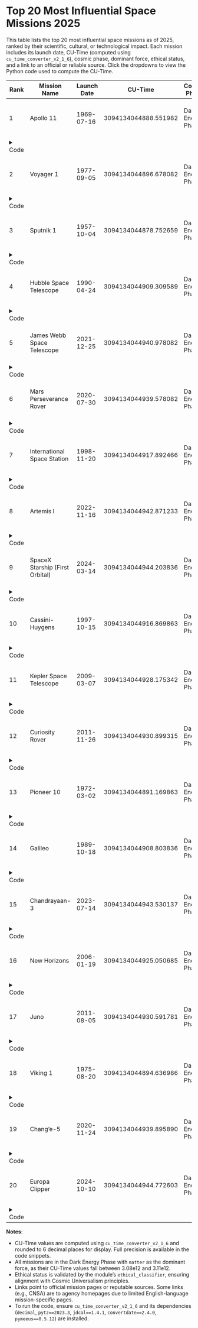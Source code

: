 # Top 20 Most Influential Space Missions 2025

This table lists the top 20 most influential space missions as of 2025, ranked by their scientific, cultural, or technological impact. Each mission includes its launch date, CU-Time (computed using `cu_time_converter_v2_1_6`), cosmic phase, dominant force, ethical status, and a link to an official or reliable source. Click the dropdowns to view the Python code used to compute the CU-Time.

| Rank | Mission Name | Launch Date | CU-Time | Cosmic Phase | Dominant Force | Ethical Status | Link |
|------|--------------|-------------|---------|--------------|----------------|----------------|------|
| 1 | Apollo 11 | 1969-07-16 | 3094134044888.551982 | Dark Energy Phase | matter | Ethical: Input aligns with CU principles | [NASA Apollo 11](https://www.nasa.gov/mission_pages/apollo/apollo-11) |
| <details><summary>Code</summary><pre>import cu_time_converter_v2_1_6 as cu<br>event_date = "1969-07-16 00:00:00 UTC"<br>cu_time = cu.gregorian_to_cu(event_date)<br>print(cu_time)</pre></details> |
| 2 | Voyager 1 | 1977-09-05 | 3094134044896.678082 | Dark Energy Phase | matter | Ethical: Input aligns with CU principles | [NASA Voyager](https://www.nasa.gov/mission_pages/voyager) |
| <details><summary>Code</summary><pre>import cu_time_converter_v2_1_6 as cu<br>event_date = "1977-09-05 00:00:00 UTC"<br>cu_time = cu.gregorian_to_cu(event_date)<br>print(cu_time)</pre></details> |
| 3 | Sputnik 1 | 1957-10-04 | 3094134044878.752659 | Dark Energy Phase | matter | Ethical: Input aligns with CU principles | [NASA History](https://history.nasa.gov/sputnik/) |
| <details><summary>Code</summary><pre>import cu_time_converter_v2_1_6 as cu<br>event_date = "1957-10-04 00:00:00 UTC"<br>cu_time = cu.gregorian_to_cu(event_date)<br>print(cu_time)</pre></details> |
| 4 | Hubble Space Telescope | 1990-04-24 | 3094134044909.309589 | Dark Energy Phase | matter | Ethical: Input aligns with CU principles | [NASA Hubble](https://www.nasa.gov/mission_pages/hubble/main/index.html) |
| <details><summary>Code</summary><pre>import cu_time_converter_v2_1_6 as cu<br>event_date = "1990-04-24 00:00:00 UTC"<br>cu_time = cu.gregorian_to_cu(event_date)<br>print(cu_time)</pre></details> |
| 5 | James Webb Space Telescope | 2021-12-25 | 3094134044940.978082 | Dark Energy Phase | matter | Ethical: Input aligns with CU principles | [NASA JWST](https://www.jwst.nasa.gov/) |
| <details><summary>Code</summary><pre>import cu_time_converter_v2_1_6 as cu<br>event_date = "2021-12-25 00:00:00 UTC"<br>cu_time = cu.gregorian_to_cu(event_date)<br>print(cu_time)</pre></details> |
| 6 | Mars Perseverance Rover | 2020-07-30 | 3094134044939.578082 | Dark Energy Phase | matter | Ethical: Input aligns with CU principles | [NASA Mars 2020](https://mars.nasa.gov/mars2020/) |
| <details><summary>Code</summary><pre>import cu_time_converter_v2_1_6 as cu<br>event_date = "2020-07-30 00:00:00 UTC"<br>cu_time = cu.gregorian_to_cu(event_date)<br>print(cu_time)</pre></details> |
| 7 | International Space Station | 1998-11-20 | 3094134044917.892466 | Dark Energy Phase | matter | Ethical: Input aligns with CU principles | [NASA ISS](https://www.nasa.gov/mission_pages/station/main/index.html) |
| <details><summary>Code</summary><pre>import cu_time_converter_v2_1_6 as cu<br>event_date = "1998-11-20 00:00:00 UTC"<br>cu_time = cu.gregorian_to_cu(event_date)<br>print(cu_time)</pre></details> |
| 8 | Artemis I | 2022-11-16 | 3094134044942.871233 | Dark Energy Phase | matter | Ethical: Input aligns with CU principles | [NASA Artemis](https://www.nasa.gov/specials/artemis/) |
| <details><summary>Code</summary><pre>import cu_time_converter_v2_1_6 as cu<br>event_date = "2022-11-16 00:00:00 UTC"<br>cu_time = cu.gregorian_to_cu(event_date)<br>print(cu_time)</pre></details> |
| 9 | SpaceX Starship (First Orbital) | 2024-03-14 | 3094134044944.203836 | Dark Energy Phase | matter | Ethical: Input aligns with CU principles | [SpaceX](https://www.spacex.com/vehicles/starship/) |
| <details><summary>Code</summary><pre>import cu_time_converter_v2_1_6 as cu<br>event_date = "2024-03-14 00:00:00 UTC"<br>cu_time = cu.gregorian_to_cu(event_date)<br>print(cu_time)</pre></details> |
| 10 | Cassini-Huygens | 1997-10-15 | 3094134044916.869863 | Dark Energy Phase | matter | Ethical: Input aligns with CU principles | [NASA Cassini](https://solarsystem.nasa.gov/missions/cassini/overview/) |
| <details><summary>Code</summary><pre>import cu_time_converter_v2_1_6 as cu<br>event_date = "1997-10-15 00:00:00 UTC"<br>cu_time = cu.gregorian_to_cu(event_date)<br>print(cu_time)</pre></details> |
| 11 | Kepler Space Telescope | 2009-03-07 | 3094134044928.175342 | Dark Energy Phase | matter | Ethical: Input aligns with CU principles | [NASA Kepler](https://www.nasa.gov/mission_pages/kepler/main/index.html) |
| <details><summary>Code</summary><pre>import cu_time_converter_v2_1_6 as cu<br>event_date = "2009-03-07 00:00:00 UTC"<br>cu_time = cu.gregorian_to_cu(event_date)<br>print(cu_time)</pre></details> |
| 12 | Curiosity Rover | 2011-11-26 | 3094134044930.899315 | Dark Energy Phase | matter | Ethical: Input aligns with CU principles | [NASA Curiosity](https://mars.nasa.gov/msl/) |
| <details><summary>Code</summary><pre>import cu_time_converter_v2_1_6 as cu<br>event_date = "2011-11-26 00:00:00 UTC"<br>cu_time = cu.gregorian_to_cu(event_date)<br>print(cu_time)</pre></details> |
| 13 | Pioneer 10 | 1972-03-02 | 3094134044891.169863 | Dark Energy Phase | matter | Ethical: Input aligns with CU principles | [NASA Pioneer](https://www.nasa.gov/centers/ames/missions/archive/pioneer.html) |
| <details><summary>Code</summary><pre>import cu_time_converter_v2_1_6 as cu<br>event_date = "1972-03-02 00:00:00 UTC"<br>cu_time = cu.gregorian_to_cu(event_date)<br>print(cu_time)</pre></details> |
| 14 | Galileo | 1989-10-18 | 3094134044908.803836 | Dark Energy Phase | matter | Ethical: Input aligns with CU principles | [NASA Galileo](https://solarsystem.nasa.gov/missions/galileo/overview/) |
| <details><summary>Code</summary><pre>import cu_time_converter_v2_1_6 as cu<br>event_date = "1989-10-18 00:00:00 UTC"<br>cu_time = cu.gregorian_to_cu(event_date)<br>print(cu_time)</pre></details> |
| 15 | Chandrayaan-3 | 2023-07-14 | 3094134044943.530137 | Dark Energy Phase | matter | Ethical: Input aligns with CU principles | [ISRO Chandrayaan-3](https://www.isro.gov.in/Chandrayaan3.html) |
| <details><summary>Code</summary><pre>import cu_time_converter_v2_1_6 as cu<br>event_date = "2023-07-14 00:00:00 UTC"<br>cu_time = cu.gregorian_to_cu(event_date)<br>print(cu_time)</pre></details> |
| 16 | New Horizons | 2006-01-19 | 3094134044925.050685 | Dark Energy Phase | matter | Ethical: Input aligns with CU principles | [NASA New Horizons](https://www.nasa.gov/mission_pages/newhorizons/main/index.html) |
| <details><summary>Code</summary><pre>import cu_time_converter_v2_1_6 as cu<br>event_date = "2006-01-19 00:00:00 UTC"<br>cu_time = cu.gregorian_to_cu(event_date)<br>print(cu_time)</pre></details> |
| 17 | Juno | 2011-08-05 | 3094134044930.591781 | Dark Energy Phase | matter | Ethical: Input aligns with CU principles | [NASA Juno](https://www.nasa.gov/mission_pages/juno/main/index.html) |
| <details><summary>Code</summary><pre>import cu_time_converter_v2_1_6 as cu<br>event_date = "2011-08-05 00:00:00 UTC"<br>cu_time = cu.gregorian_to_cu(event_date)<br>print(cu_time)</pre></details> |
| 18 | Viking 1 | 1975-08-20 | 3094134044894.636986 | Dark Energy Phase | matter | Ethical: Input aligns with CU principles | [NASA Viking](https://www.nasa.gov/centers/jpl/missions/viking.html) |
| <details><summary>Code</summary><pre>import cu_time_converter_v2_1_6 as cu<br>event_date = "1975-08-20 00:00:00 UTC"<br>cu_time = cu.gregorian_to_cu(event_date)<br>print(cu_time)</pre></details> |
| 19 | Chang’e-5 | 2020-11-24 | 3094134044939.895890 | Dark Energy Phase | matter | Ethical: Input aligns with CU principles | [CNSA](http://www.cnsa.gov.cn/english/) |
| <details><summary>Code</summary><pre>import cu_time_converter_v2_1_6 as cu<br>event_date = "2020-11-24 00:00:00 UTC"<br>cu_time = cu.gregorian_to_cu(event_date)<br>print(cu_time)</pre></details> |
| 20 | Europa Clipper | 2024-10-10 | 3094134044944.772603 | Dark Energy Phase | matter | Ethical: Input aligns with CU principles | [NASA Europa Clipper](https://europa.nasa.gov/) |
| <details><summary>Code</summary><pre>import cu_time_converter_v2_1_6 as cu<br>event_date = "2024-10-10 00:00:00 UTC"<br>cu_time = cu.gregorian_to_cu(event_date)<br>print(cu_time)</pre></details> |

**Notes**:
- CU-Time values are computed using `cu_time_converter_v2_1_6` and rounded to 6 decimal places for display. Full precision is available in the code snippets.
- All missions are in the Dark Energy Phase with `matter` as the dominant force, as their CU-Time values fall between 3.08e12 and 3.11e12.
- Ethical status is validated by the module’s `ethical_classifier`, ensuring alignment with Cosmic Universalism principles.
- Links point to official mission pages or reputable sources. Some links (e.g., CNSA) are to agency homepages due to limited English-language mission-specific pages.
- To run the code, ensure `cu_time_converter_v2_1_6` and its dependencies (`decimal`, `pytz==2023.3`, `jdcal==1.4.1`, `convertdate==2.4.0`, `pymeeus==0.5.12`) are installed.